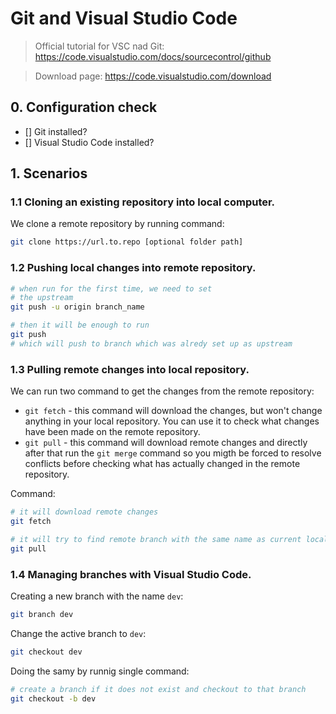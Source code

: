 # Git and Visual Studio Code

> Official tutorial for VSC nad Git: https://code.visualstudio.com/docs/sourcecontrol/github

> Download page: https://code.visualstudio.com/download

## 0. Configuration check

* [] Git installed?
* [] Visual Studio Code installed?

## 1. Scenarios

### 1.1 Cloning an existing repository into local computer.

We clone a remote repository by running command:

```bash
git clone https://url.to.repo [optional folder path]
```




### 1.2 Pushing local changes into remote repository.

```bash
# when run for the first time, we need to set
# the upstream
git push -u origin branch_name

# then it will be enough to run
git push
# which will push to branch which was alredy set up as upstream
```

### 1.3 Pulling remote changes into local repository.

We can run two command to get the changes from the remote repository:

* `git fetch` - this command will download the changes, but won't change anything in your local repository. You can use it to check what changes have been made on the remote repository.
* `git pull` - this command will download remote changes and directly after that run the `git merge` command so you migth be forced to resolve conflicts before checking what has actually changed in the remote repository.


Command:
```bash
# it will download remote changes
git fetch

# it will try to find remote branch with the same name as current local branch and download and merge the changes.
git pull
```

### 1.4 Managing branches with Visual Studio Code.

Creating a new branch with the name `dev`:
```bash
git branch dev
```

Change the active branch to `dev`:
```bash
git checkout dev
```

Doing the samy by runnig single command:
```bash
# create a branch if it does not exist and checkout to that branch
git checkout -b dev
```
